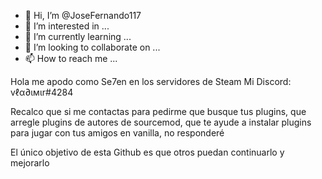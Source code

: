 - 👋 Hi, I’m @JoseFernando117
- 👀 I’m interested in ...
- 🌱 I’m currently learning ...
- 💞️ I’m looking to collaborate on ...
- 📫 How to reach me ...

<!---
JoseFernando117/JoseFernando117 is a ✨ special ✨ repository because its `README.md` (this file) appears on your GitHub profile.
You can click the Preview link to take a look at your changes.
--->
Hola me apodo como Se7en en los servidores de Steam
Mi Discord: vℓα∂ιмιr#4284

Recalco que si me contactas para pedirme que busque tus plugins, que arregle plugins de autores de sourcemod, que te ayude a instalar plugins para jugar con tus amigos en vanilla, no responderé

El único objetivo de esta Github es que otros puedan continuarlo y mejorarlo
